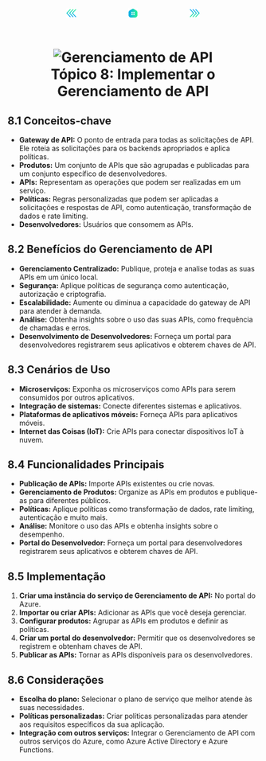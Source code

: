 <!-- markmap -->
<div style="text-align: center; width:100%; padding-bottom:20px;">
  <a href="topico_7_implementar_solucoes_seguras_do_azure.md" style="padding:50px;"><img src="img/anterior.png" alt="Anterior" style="width:20px;height:20px;"></a>
  <a href="az-204_markmap.md" style="padding:50px;"><img src="img/inicio.png" alt="Início" style="width:20px;height:20px;"></a>
  <a href="topico_9_desenvolver_solucoes_baseadas_em_eventos.md" style="padding:50px;"><img src="img/proximo.png" alt="Próximo" style="width:20px;height:20px;"></a>
</div>

# <div style="text-align: center; width:100%;"><img src="https://learn.microsoft.com/pt-br/training/achievements/az-204-implement-api-management.svg" alt="Gerenciamento de API" width="50" height="50"> <br /> **Tópico 8: Implementar o Gerenciamento de API**</div>

## **8.1 Conceitos-chave**

* **Gateway de API:** O ponto de entrada para todas as solicitações de API. Ele roteia as solicitações para os backends apropriados e aplica políticas.
* **Produtos:** Um conjunto de APIs que são agrupadas e publicadas para um conjunto específico de desenvolvedores.
* **APIs:** Representam as operações que podem ser realizadas em um serviço.
* **Políticas:** Regras personalizadas que podem ser aplicadas a solicitações e respostas de API, como autenticação, transformação de dados e rate limiting.
* **Desenvolvedores:** Usuários que consomem as APIs.

## **8.2 Benefícios do Gerenciamento de API**

* **Gerenciamento Centralizado:** Publique, proteja e analise todas as suas APIs em um único local.
* **Segurança:** Aplique políticas de segurança como autenticação, autorização e criptografia.
* **Escalabilidade:** Aumente ou diminua a capacidade do gateway de API para atender à demanda.
* **Análise:** Obtenha insights sobre o uso das suas APIs, como frequência de chamadas e erros.
* **Desenvolvimento de Desenvolvedores:** Forneça um portal para desenvolvedores registrarem seus aplicativos e obterem chaves de API.

## **8.3 Cenários de Uso**

* **Microserviços:** Exponha os microserviços como APIs para serem consumidos por outros aplicativos.
* **Integração de sistemas:** Conecte diferentes sistemas e aplicativos.
* **Plataformas de aplicativos móveis:** Forneça APIs para aplicativos móveis.
* **Internet das Coisas (IoT):** Crie APIs para conectar dispositivos IoT à nuvem.

## **8.4 Funcionalidades Principais**

* **Publicação de APIs:** Importe APIs existentes ou crie novas.
* **Gerenciamento de Produtos:** Organize as APIs em produtos e publique-as para diferentes públicos.
* **Políticas:** Aplique políticas como transformação de dados, rate limiting, autenticação e muito mais.
* **Análise:** Monitore o uso das APIs e obtenha insights sobre o desempenho.
* **Portal do Desenvolvedor:** Forneça um portal para desenvolvedores registrarem seus aplicativos e obterem chaves de API.

## **8.5 Implementação**

1. **Criar uma instância do serviço de Gerenciamento de API:** No portal do Azure.
2. **Importar ou criar APIs:** Adicionar as APIs que você deseja gerenciar.
3. **Configurar produtos:** Agrupar as APIs em produtos e definir as políticas.
4. **Criar um portal do desenvolvedor:** Permitir que os desenvolvedores se registrem e obtenham chaves de API.
5. **Publicar as APIs:** Tornar as APIs disponíveis para os desenvolvedores.

## **8.6 Considerações**

* **Escolha do plano:** Selecionar o plano de serviço que melhor atende às suas necessidades.
* **Políticas personalizadas:** Criar políticas personalizadas para atender aos requisitos específicos da sua aplicação.
* **Integração com outros serviços:** Integrar o Gerenciamento de API com outros serviços do Azure, como Azure Active Directory e Azure Functions.
